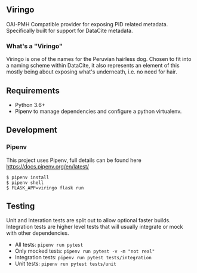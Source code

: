 Viringo
-------

OAI-PMH Compatible provider for exposing PID related metadata.
Specifically built for support for DataCite metadata.

### What's a "Viringo"
Viringo is one of the names for the Peruvian hairless dog.
Chosen to fit into a naming scheme within DataCite, it also represents
an element of this mostly being about exposing what's underneath, i.e. no need
for hair.

## Requirements
* Python 3.6+
* Pipenv to manage dependencies and configure a python virtualenv.

## Development

### Pipenv
This project uses Pipenv, full details can be found here https://docs.pipenv.org/en/latest/

```
$ pipenv install
$ pipenv shell
$ FLASK_APP=viringo flask run
```

## Testing

Unit and Interation tests are split out to allow optional faster builds.
Integration tests are higher level tests that will usually integrate or mock with
other dependencies.

* All tests: ```pipenv run pytest```
* Only mocked tests: ```pipenv run pytest -v -m "not real"```
* Integration tests: ```pipenv run pytest tests/integration```
* Unit tests: ```pipenv run pytest tests/unit```
